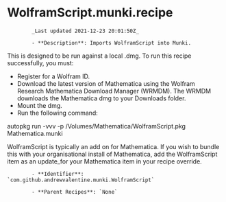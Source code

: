 # WolframScript.munki.recipe

            _Last updated 2021-12-23 20:01:50Z_

            - **Description**: Imports WolframScript into Munki.

This is designed to be run against a local .dmg. To run this recipe successfully, you must:

- Register for a Wolfram ID.
- Download the latest version of Mathematica using the Wolfram Research Mathematica Download Manager (WRMDM). The WRMDM downloads the Mathematica dmg to your Downloads folder.
- Mount the dmg.
- Run the following command:

autopkg run -vvv -p /Volumes/Mathematica/WolframScript.pkg Mathematica.munki

WolframScript is typically an add on for Mathematica. If you wish to bundle this with your organisational install of Mathematica, add the WolframScript item as an update_for your Mathematica item in your recipe override.

            - **Identifier**: `com.github.andrewvalentine.munki.WolframScript`

            - **Parent Recipes**: `None`
